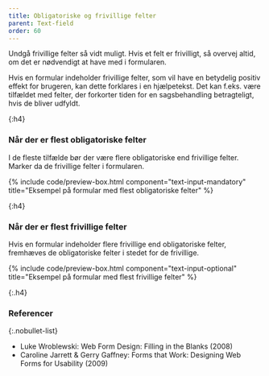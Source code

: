 ```yaml
---
title: Obligatoriske og frivillige felter
parent: Text-field
order: 60
---
```


Undgå frivillige felter så vidt muligt. Hvis et felt er frivilligt, så overvej altid, om det er nødvendigt at have med i formularen. 

Hvis en formular indeholder frivillige felter, som vil have en betydelig positiv effekt for brugeren, kan dette forklares i en hjælpetekst. Det kan f.eks. være tilfældet med felter, der forkorter tiden for en sagsbehandling betragteligt, hvis de bliver udfyldt. 

{:h4}
### Når der er flest obligatoriske felter

I de fleste tilfælde bør der være flere obligatoriske end frivillige felter. Marker da de frivillige felter i formularen.

{% include code/preview-box.html component="text-input-mandatory" title="Eksempel på formular med flest obligatoriske felter" %}

{:h4}
### Når der er flest frivillige felter

Hvis en formular indeholder flere frivillige end obligatoriske felter, fremhæves de obligatoriske felter i stedet for de frivillige. 

{% include code/preview-box.html component="text-input-optional" title="Eksempel på formular med flest frivillige felter" %}

{:.h4}
### Referencer

{:.nobullet-list}
- Luke Wroblewski: Web Form Design: Filling in the Blanks (2008)
- Caroline Jarrett & Gerry Gaffney: Forms that Work: Designing Web Forms for Usability (2009)
